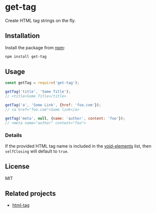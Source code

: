 # get-tag
Create HTML tag strings on the fly.

## Installation
Install the package from [npm](https://www.npmjs.com/package/get-tag):

```bash
npm install get-tag
```

## Usage
```js
const getTag = require('get-tag');

getTag('title', 'Some Title');
// <title>Some Title</title>

getTag('a', 'Some Link', {href: 'foo.com'});
// <a href="foo.com">Some link</a>

getTag('meta', null, {name: 'author', content: 'foo'});
// <meta name="author" content="foo">
```

### Details
If the provided HTML tag name is included in the [void-elements](https://www.w3.org/TR/2011/WD-html-markup-20110113/syntax.html#void-elements) list, then `selfClosing` will default to `true`.

## License
MIT

## Related projects
- [html-tag](https://www.npmjs.com/package/html-tag)